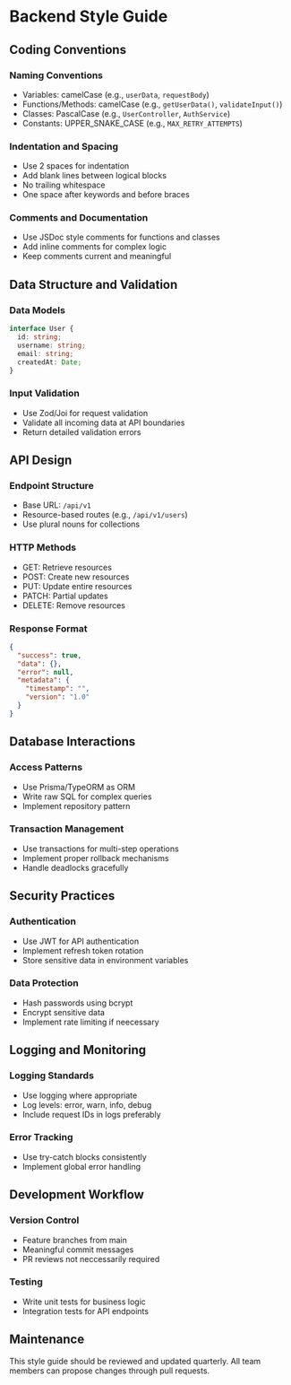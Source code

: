 # Backend Style Guide

## Coding Conventions

### Naming Conventions

- Variables: camelCase (e.g., `userData`, `requestBody`)
- Functions/Methods: camelCase (e.g., `getUserData()`, `validateInput()`)
- Classes: PascalCase (e.g., `UserController`, `AuthService`)
- Constants: UPPER_SNAKE_CASE (e.g., `MAX_RETRY_ATTEMPTS`)

### Indentation and Spacing

- Use 2 spaces for indentation
- Add blank lines between logical blocks
- No trailing whitespace
- One space after keywords and before braces

### Comments and Documentation

- Use JSDoc style comments for functions and classes
- Add inline comments for complex logic
- Keep comments current and meaningful

## Data Structure and Validation

### Data Models

```typescript:src/models/User.ts
interface User {
  id: string;
  username: string;
  email: string;
  createdAt: Date;
}
```

### Input Validation

- Use Zod/Joi for request validation
- Validate all incoming data at API boundaries
- Return detailed validation errors

## API Design

### Endpoint Structure

- Base URL: `/api/v1`
- Resource-based routes (e.g., `/api/v1/users`)
- Use plural nouns for collections

### HTTP Methods

- GET: Retrieve resources
- POST: Create new resources
- PUT: Update entire resources
- PATCH: Partial updates
- DELETE: Remove resources

### Response Format

```json
{
  "success": true,
  "data": {},
  "error": null,
  "metadata": {
    "timestamp": "",
    "version": "1.0"
  }
}
```

## Database Interactions

### Access Patterns

- Use Prisma/TypeORM as ORM
- Write raw SQL for complex queries
- Implement repository pattern

### Transaction Management

- Use transactions for multi-step operations
- Implement proper rollback mechanisms
- Handle deadlocks gracefully

## Security Practices

### Authentication

- Use JWT for API authentication
- Implement refresh token rotation
- Store sensitive data in environment variables

### Data Protection

- Hash passwords using bcrypt
- Encrypt sensitive data
- Implement rate limiting if neecessary

## Logging and Monitoring

### Logging Standards

- Use logging where appropriate
- Log levels: error, warn, info, debug
- Include request IDs in logs preferably

### Error Tracking

- Use try-catch blocks consistently
- Implement global error handling

## Development Workflow

### Version Control

- Feature branches from main
- Meaningful commit messages
- PR reviews not neccessarily required

### Testing

- Write unit tests for business logic
- Integration tests for API endpoints

## Maintenance

This style guide should be reviewed and updated quarterly. All team members can propose changes through pull requests.
